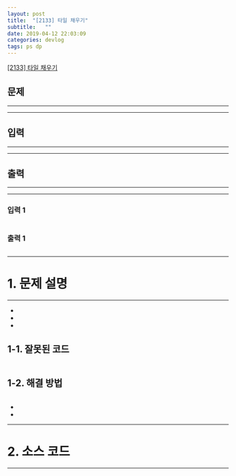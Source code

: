 ```yaml
---
layout: post
title:  "[2133] 타일 채우기"
subtitle:   ""
date: 2019-04-12 22:03:09
categories: devlog
tags: ps dp
---
```


[[2133] 타일 채우기](boj.kr/2133)  


## 문제

- - -





- - -


## 입력


- - -





- - -


## 출력

- - -





- - -


### 입력 1

```

```

### 출력 1

```

```

* * *








# 1. 문제 설명

- - -


- 

- 

- 

## 1-1. 잘못된 코드

```cpp

```
  
  


## 1-2. 해결 방법
```cpp

```

- 


- 



- - -








# 2. 소스 코드


- - -


```cpp


```
